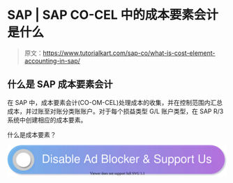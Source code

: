# SAP | SAP CO-CEL 中的成本要素会计是什么

> 原文：<https://www.tutorialkart.com/sap-co/what-is-cost-element-accounting-in-sap/>

## 什么是 SAP 成本要素会计

在 SAP 中，成本要素会计(CO-OM-CEL)处理成本的收集，并在控制范围内汇总成本，并过账至对账分类账账户。对于每个损益类型 G/L 账户类型，在 SAP R/3 系统中创建相应的成本要素。

什么是成本要素？

[![](img/925da31b32d6bc3827932f6c8afb11bb.png)](https://www.tutorialkart.com/)